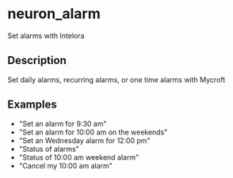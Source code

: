 # neuron_alarm
Set alarms with Intelora

## Description
Set daily alarms, recurring alarms, or one time alarms with Mycroft


## Examples
* "Set an alarm for 9:30 am"
* "Set an alarm for 10:00 am on the weekends"
* "Set an Wednesday alarm for 12:00 pm"
* "Status of alarms"
* "Status of 10:00 am weekend alarm"
* "Cancel my 10:00 am alarm"
